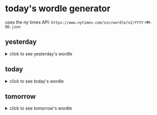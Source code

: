 # today's wordle generator

uses the ny times API: `https://www.nytimes.com/svc/wordle/v2/YYYY-MM-DD.json`

## yesterday

<details>
    <summary>click to see yesterday's wordle</summary>

    bossy

</details>

## today

<details>
    <summary>click to see today's wordle</summary>

    frown

</details>

## tomorrow

<details>
    <summary>click to see tomorrow's wordle</summary>

    wreak

</details>
